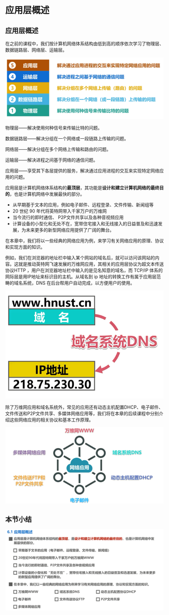 # 应用层概述

## 应用层概述

在之前的课程中，我们按计算机网络体系结构由低到高的顺序依次学习了物理层、数据链路层、网络层、运输层。

![image-20230412201555761](./assets/image-20230412201555761.png)

物理层——解决使用何种信号来传输比特的问题。

数据链路层——解决分组在一个网络或一段链路上传输的问题。

网络层——解决分组在多个网络上传输和路由的问题。

运输层——解决进程之间基于网络的通信问题。

应用层——享受其下各层提供的服务，解决通过应用进程的交互来实现特定网络应用的问题。

应用层是计算机网络体系结构的**最顶层**，其功能是**设计和建立计算机网络的最终目的**，也是计算机网络中发展最快的部分。

- 从早期基于文本的应用，例如电子邮件、远程登录、文件传输、新闻组等
- 20 世纪 90 年代将英特网带入千家万户的万维网
- 当今流行的即时通信、 P2P文件共享以及各种音视频应用
- 计算设备的小型化和无处不在，宽带住宅接入和无线接入的日益普及和迅速发展，为未来更多的新型网络应用提供了广阔的舞台。

在本章中，我们将以一些经典的网络应用为例，来学习有关网络应用的原理、协议和实现方面的知识。

例如，我们在浏览器的地址栏中输入某个网站的域名后，就可以访问该网站的内容。这就是推动英特网飞速发展的万维网应用，其相关的应用层协议为超文本传送协议HTTP ，用户在浏览器地址栏中输入的是见名知意的域名，而 TCP/IP 体系的网际层是用IP地址来标识目的主机。从域名到 ip 地址的转换工作有属于应用层范畴的域名系统，DNS 在后台帮用户自动完成，以方便用户的使用。

![image-20230412201915277](./assets/image-20230412201915277.png)

除了万维网应用和域名系统外，常见的应用还有动态主机配置DHCP、电子邮件、文件传送和P2P文件共享、多媒体网络应用等，我们将在本章的后续课程中分别介绍这些网络应用的相关协议和基本工作原理。

![image-20230412202004976](./assets/image-20230412202004976.png)

## 本节小结

![image-20230412202033437](./assets/image-20230412202033437.png)